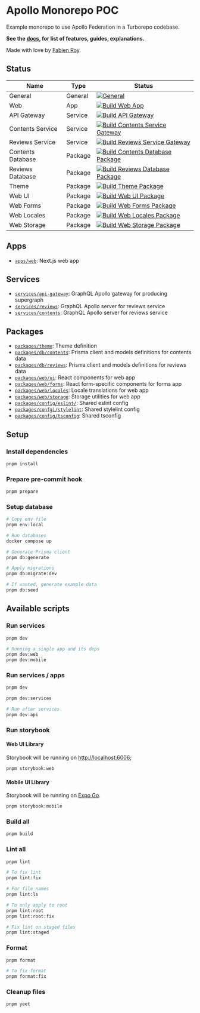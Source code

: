 # Apollo Monorepo POC

Example monorepo to use Apollo Federation in a Turborepo codebase.

**See the [docs](./docs/README.md), for list of features, guides, explanations.**

Made with love by [Fabien Roy](https://github.com/ExiledNarwal28).

## Status

| Name              | Type    | Status                                                                                                                                                                                                                                                   |
| ----------------- | ------- | -------------------------------------------------------------------------------------------------------------------------------------------------------------------------------------------------------------------------------------------------------- |
| General           | General | [![General](https://github.com/Rock-n-Prog/apollo-monorepo-poc/actions/workflows/general.yml/badge.svg)](https://github.com/Rock-n-Prog/apollo-monorepo-poc/actions/workflows/general.yml)                                                               |
| Web               | App     | [![Build Web App](https://github.com/Rock-n-Prog/apollo-monorepo-poc/actions/workflows/build-apps-web.yml/badge.svg)](https://github.com/Rock-n-Prog/apollo-monorepo-poc/actions/workflows/build-apps-web.yml)                                           |
| API Gateway       | Service | [![Build API Gateway](https://github.com/Rock-n-Prog/apollo-monorepo-poc/actions/workflows/build-services-api-gateway.yml/badge.svg)](https://github.com/Rock-n-Prog/apollo-monorepo-poc/actions/workflows/build-services-api-gateway.yml)               |
| Contents Service  | Service | [![Build Contents Service Gateway](https://github.com/Rock-n-Prog/apollo-monorepo-poc/actions/workflows/build-services-contents.yml/badge.svg)](https://github.com/Rock-n-Prog/apollo-monorepo-poc/actions/workflows/build-services-contents.yml)        |
| Reviews Service   | Service | [![Build Reviews Service Gateway](https://github.com/Rock-n-Prog/apollo-monorepo-poc/actions/workflows/build-services-reviews.yml/badge.svg)](https://github.com/Rock-n-Prog/apollo-monorepo-poc/actions/workflows/build-services-reviews.yml)           |
| Contents Database | Package | [![Build Contents Database Package](https://github.com/Rock-n-Prog/apollo-monorepo-poc/actions/workflows/build-packages-contents-db.yml/badge.svg)](https://github.com/Rock-n-Prog/apollo-monorepo-poc/actions/workflows/build-packages-contents-db.yml) |
| Reviews Database  | Package | [![Build Reviews Database Package](https://github.com/Rock-n-Prog/apollo-monorepo-poc/actions/workflows/build-packages-reviews-db.yml/badge.svg)](https://github.com/Rock-n-Prog/apollo-monorepo-poc/actions/workflows/build-packages-reviews-db.yml)    |
| Theme             | Package | [![Build Theme Package](https://github.com/Rock-n-Prog/apollo-monorepo-poc/actions/workflows/build-packages-theme.yml/badge.svg)](https://github.com/Rock-n-Prog/apollo-monorepo-poc/actions/workflows/build-packages-theme.yml)                         |
| Web UI            | Package | [![Build Web UI Package](https://github.com/Rock-n-Prog/apollo-monorepo-poc/actions/workflows/build-packages-web-ui.yml/badge.svg)](https://github.com/Rock-n-Prog/apollo-monorepo-poc/actions/workflows/build-packages-web-ui.yml)                      |
| Web Forms         | Package | [![Build Web Forms Package](https://github.com/Rock-n-Prog/apollo-monorepo-poc/actions/workflows/build-packages-web-forms.yml/badge.svg)](https://github.com/Rock-n-Prog/apollo-monorepo-poc/actions/workflows/build-packages-web-forms.yml)             |
| Web Locales       | Package | [![Build Web Locales Package](https://github.com/Rock-n-Prog/apollo-monorepo-poc/actions/workflows/build-packages-web-locales.yml/badge.svg)](https://github.com/Rock-n-Prog/apollo-monorepo-poc/actions/workflows/build-packages-web-locales.yml)       |
| Web Storage       | Package | [![Build Web Storage Package](https://github.com/Rock-n-Prog/apollo-monorepo-poc/actions/workflows/build-packages-web-storage.yml/badge.svg)](https://github.com/Rock-n-Prog/apollo-monorepo-poc/actions/workflows/build-packages-web-storage.yml)       |

## Apps

- [`apps/web`](apps/docs): Next.js web app

## Services

- [`services/api-gateway`](services/api-gateway): GraphQL Apollo gateway for producing supergraph
- [`services/reviews`](services/reviews): GraphQL Apollo server for reviews service
- [`services/contents`](services/contents): GraphQL Apollo server for reviews service

## Packages

- [`packages/theme`](packages/theme): Theme definition
- [`packages/db/contents`](packages/db/contents): Prisma client and models definitions for contents data
- [`packages/db/reviews`](packages/db/reviews): Prisma client and models definitions for reviews data
- [`packages/web/ui`](packages/web/ui): React components for web app
- [`packages/web/forms`](packages/web/forms): React form-specific components for forms app
- [`packages/web/locales`](packages/web/locales): Locale translations for web app
- [`packages/web/storage`](packages/web/storage): Storage utilities for web app
- [`packages/config/eslint/`](packages/config/eslint): Shared eslint config
- [`packages/confgi/stylelint`](packages/config/stylelint): Shared stylelint config
- [`packages/config/tsconfig`](packages/config/tsconfig): Shared tsconfig

## Setup

### Install dependencies

```bash
pnpm install
```

### Prepare pre-commit hook

```bash
pnpm prepare
```

### Setup database

```bash
# Copy env file
pnpm env:local

# Run databases
docker compose up

# Generate Prisma client
pnpm db:generate

# Apply migrations
pnpm db:migrate:dev

# If wanted, generate example data
pnpm db:seed
```

## Available scripts

### Run services

```bash
pnpm dev

# Running a single app and its deps
pnpm dev:web
pnpm dev:mobile
```

### Run services / apps

```bash
pnpm dev

pnpm dev:services

# Run after services
pnpm dev:api
```

### Run storybook

#### Web UI Library

Storybook will be running on [http://localhost:6006](http://localhost:6006);

```bash
pnpm storybook:web
```

#### Mobile UI Library

Storybook will be running on [Expo Go](https://expo.dev/client).

```bash
pnpm storybook:mobile
```

### Build all

```bash
pnpm build
```

### Lint all

```bash
pnpm lint

# To fix lint
pnpm lint:fix

# For file names
pnpm lint:ls

# To only apply to root
pnpm lint:root
pnpm lint:root:fix

# Fix lint on staged files
pnpm lint:staged
```

### Format

```bash
pnpm format

# To fix format
pnpm format:fix
```

### Cleanup files

```bash
pnpm yeet
```
